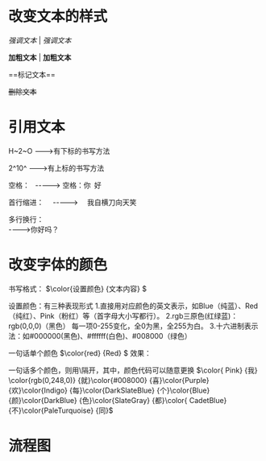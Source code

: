# 改变文本的样式
*强调文本*   |   _强调文本_

**加粗文本**   |   __加粗文本__

==标记文本==

~~删除文本~~

# 引用文本

H~2~O --->有下标的书写方法

2^10^ --->有上标的书写方法

空格：&ensp;    -----> 空格：你&ensp;好

首行缩进：&ensp;&ensp;    ----->&ensp;&ensp; 我自横刀向天笑

多行换行：<br/>  ---->你好吗？<br/>


# 改变字体的颜色
书写格式： $\color{设置颜色} {文本内容} $

设置颜色：有三种表现形式
1.直接用对应颜色的英文表示，如Blue（纯蓝）、Red（纯红）、Pink（粉红）等（首字母大小写都行）。
2.rgb三原色(红绿蓝)：rgb(0,0,0)（黑色） 每一项0-255变化，全0为黑，全255为白。
3.十六进制表示法：如#000000(黑色)、#ffffff(白色)、#008000（绿色）

一句话单个颜色
$\color{red} {Red} $
效果：

一句话多个颜色，则用\隔开，其中，颜色代码可以随意更换
$\color{ Pink} {我} \color{rgb(0,248,0)} {就}\color{#008000} {喜}\color{Purple} {欢}\color{Indigo} {每}\color{DarkSlateBlue} {个}\color{Blue} {颜}\color{DarkBlue} {色}\color{SlateGray} {都}\color{ CadetBlue} {不}\color{PaleTurquoise} {同}$



# 流程图


